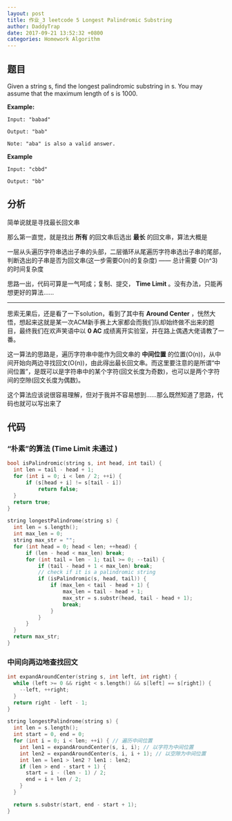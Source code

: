 ```yaml
---
layout: post
title: 作业_3 leetcode 5 Longest Palindromic Substring
author: DaddyTrap
date: 2017-09-21 13:52:32 +0800
categories: Homework Algorithm
---
```


## 题目

Given a string s, find the longest palindromic substring in s. You may assume that the maximum length of s is 1000.

**Example:**

```
Input: "babad"

Output: "bab"

Note: "aba" is also a valid answer.
```

**Example**

```
Input: "cbbd"

Output: "bb"
```

## 分析

简单说就是寻找最长回文串

那么第一直觉，就是找出 **所有** 的回文串后选出 **最长** 的回文串，算法大概是

一层从头遍历字符串选出子串的头部，二层循环从尾遍历字符串选出子串的尾部，判断选出的子串是否为回文串(这一步需要O(n)的复杂度) —— 总计需要 O(n^3) 的时间复杂度

思路一出，代码可算是一气呵成；复制、提交， **Time Limit** 。没有办法，只能再想更好的算法……

---

思索无果后，还是看了一下solution，看到了其中有 **Around Center** ，恍然大悟，想起来这就是某一次ACM新手赛上大家都会而我们队却始终做不出来的题目，最终我们在欢声笑语中以 **0 AC** 成绩离开实验室，并在路上偶遇大佬请教了一番。

这一算法的思路是，遍历字符串中能作为回文串的 **中间位置** 的位置(O(n))，从中间开始向两边寻找回文(O(n))，由此得出最长回文串。而这里要注意的是所谓“中间位置”，是既可以是字符串中的某个字符(回文长度为奇数)，也可以是两个字符间的空隙(回文长度为偶数)。

这个算法应该说很容易理解，但对于我并不容易想到……那么既然知道了思路，代码也就可以写出来了

## 代码

### “朴素”的算法 (Time Limit **未通过** )

```c++
bool isPalindromic(string s, int head, int tail) {
  int len = tail - head + 1;
  for (int i = 0; i < len / 2; ++i) {
      if (s[head + i] != s[tail - i])
          return false;
  }
  return true;
}

string longestPalindrome(string s) {
  int len = s.length();
  int max_len = 0;
  string max_str = "";
  for (int head = 0; head < len; ++head) {
      if (len - head < max_len) break;
      for (int tail = len - 1; tail >= 0; --tail) {
          if (tail - head + 1 < max_len) break;
          // check if it is a palindromic string
          if (isPalindromic(s, head, tail)) {
              if (max_len < tail - head + 1) {
                  max_len = tail - head + 1;
                  max_str = s.substr(head, tail - head + 1);
                  break;
              }
          }
      }
  }
  return max_str;
}
```

### 中间向两边地查找回文

```c++
int expandAroundCenter(string s, int left, int right) {
  while (left >= 0 && right < s.length() && s[left] == s[right]) {
    --left, ++right;
  }
  return right - left - 1;
}

string longestPalindrome(string s) {
  int len = s.length();
  int start = 0, end = 0;
  for (int i = 0; i < len; ++i) { // 遍历中间位置
    int len1 = expandAroundCenter(s, i, i); // 以字符为中间位置
    int len2 = expandAroundCenter(s, i, i + 1); // 以空隙为中间位置
    int len = len1 > len2 ? len1 : len2;
    if (len > end - start + 1) {
      start = i - (len - 1) / 2;
      end = i + len / 2;
    }
  }

  return s.substr(start, end - start + 1);
}
```